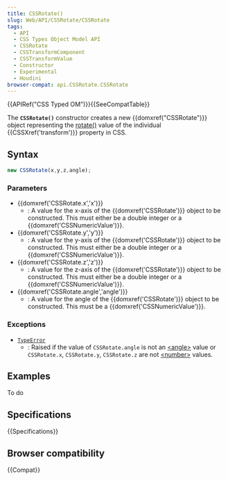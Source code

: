 ```yaml
---
title: CSSRotate()
slug: Web/API/CSSRotate/CSSRotate
tags:
  - API
  - CSS Types Object Model API
  - CSSRotate
  - CSSTransformComponent
  - CSSTransformValue
  - Constructor
  - Experimental
  - Houdini
browser-compat: api.CSSRotate.CSSRotate
---
```

{{APIRef("CSS Typed OM")}}{{SeeCompatTable}}

The **`CSSRotate()`** constructor creates a new
{{domxref("CSSRotate")}} object representing the [rotate()](</en-US/docs/Web/CSS/transform-function/rotate()>) value of the
individual {{CSSXref('transform')}} property in CSS.

## Syntax

```js
new CSSRotate(x,y,z,angle);
```

### Parameters

- {{domxref('CSSRotate.x','x')}}
  - : A value for the x-axis of the {{domxref('CSSRotate')}} object to be constructed.
    This must either be a double integer or a {{domxref('CSSNumericValue')}}.
- {{domxref('CSSRotate.y','y')}}
  - : A value for the y-axis of the {{domxref('CSSRotate')}} object to be constructed.
    This must either be a double integer or a {{domxref('CSSNumericValue')}}.
- {{domxref('CSSRotate.z','z')}}
  - : A value for the z-axis of the {{domxref('CSSRotate')}} object to be constructed.
    This must either be a double integer or a {{domxref('CSSNumericValue')}}.
- {{domxref('CSSRotate.angle','angle')}}
  - : A value for the angle of the {{domxref('CSSRotate')}} object to be constructed. This
    must be a {{domxref('CSSNumericValue')}}.

### Exceptions

- [`TypeError`](/en-US/docs/Web/JavaScript/Reference/Global_Objects/TypeError)
  - : Raised if the value of `CSSRotate.angle` is not an [\<angle>](/en-US/docs/Web/CSS/angle) value
    or `CSSRotate.x`, `CSSRotate.y`, `CSSRotate.z` are
    not [\<number>](/en-US/docs/Web/CSS/number) values.

## Examples

To do

## Specifications

{{Specifications}}

## Browser compatibility

{{Compat}}
